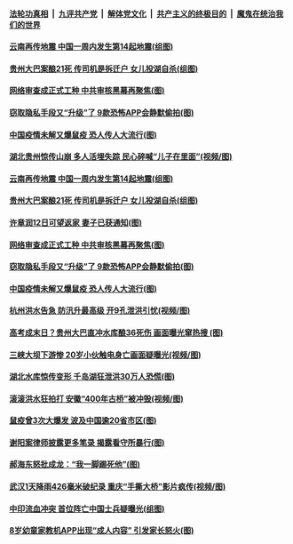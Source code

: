 

####  [法轮功真相](../../../../basic/blob/master/README.md?t=07082231) &nbsp;|&nbsp; [九评共产党](../../../../9ping.md/blob/master/README.md?t=07082231) &nbsp;|&nbsp; [解体党文化](../../../../jtdwh.md/blob/master/README.md?t=07082231)  &nbsp;|&nbsp; [共产主义的终极目的](../../../../gczydzjmd.md/blob/master/README.md?t=07082231) &nbsp;|&nbsp; [魔鬼在统治我们的世界](../../../../mgztzwmdsj.md/blob/master/README.md?t=07082231) 

#### [云南再传地震 中国一周内发生第14起地震(组图)](../pages/p1/939067.md?t=07082231) 

#### [贵州大巴案酿21死 传司机是拆迁户 女儿投湖自杀(组图)](../pages/p1/939068.md?t=07082231) 


#### [网络审查成正式工种 中共审核黑幕再聚焦(图)](../pages/p1/939024.md?t=07082231) 

#### [窃取隐私手段又“升级”了 9款恐怖APP会静默偷拍(图)](../pages/p1/938973.md?t=07082231) 

#### [中国疫情未解又爆鼠疫 恐人传人大流行(图)](../pages/p1/938995.md?t=07082231) 

#### [湖北贵州惊传山崩 多人活埋失踪 民心碎喊“儿子在里面”(视频/图)](../pages/p1/939078.md?t=07082231) 

#### [云南再传地震 中国一周内发生第14起地震(组图)](../pages/p1/939067.md?t=07082231) 

#### [贵州大巴案酿21死 传司机是拆迁户 女儿投湖自杀(组图)](../pages/p1/939068.md?t=07082231) 


#### [许章润12日可望返家 妻子已获通知(图)](../pages/p1/939060.md?t=07082231) 

#### [网络审查成正式工种 中共审核黑幕再聚焦(图)](../pages/p1/939024.md?t=07082231) 

#### [窃取隐私手段又“升级”了 9款恐怖APP会静默偷拍(图)](../pages/p1/938973.md?t=07082231) 

#### [中国疫情未解又爆鼠疫 恐人传人大流行(图)](../pages/p1/938995.md?t=07082231) 

#### [杭州洪水告急 防汛升最高级 开9孔泄洪引忧(视频/图)](../pages/p1/938990.md?t=07082231) 

#### [高考成末日？贵州大巴直冲水库酿36死伤 画面曝光窜热搜 (图)](../pages/p1/938961.md?t=07082231) 


#### [三峡大坝下游惨 20岁小伙触电身亡画面疑曝光(视频/图)](../pages/p1/938983.md?t=07082231) 

#### [湖北水库惊传变形 千岛湖狂泄洪30万人恐慌(图)](../pages/p1/938975.md?t=07082231) 

#### [滚滚洪水狂拍打 安徽“400年古桥”被冲毁(视频/图)](../pages/p1/938966.md?t=07082231) 

#### [鼠疫曾3次大爆发 波及中国逾20省市区(图)](../pages/p1/938912.md?t=07082231) 

#### [谢阳案律师披露更多笔录 揭露看守所暴行(图)](../pages/p1/938877.md?t=07082231) 

#### [郝海东怒批成龙：“我一脚踢死他”(图)](../pages/p1/938892.md?t=07082231) 

#### [武汉1天降雨426毫米破纪录 重庆“手撕大桥”影片疯传(视频/图)](../pages/p1/938878.md?t=07082231) 

#### [中印流血冲突 首位阵亡中国士兵疑曝光(组图)](../pages/p1/938876.md?t=07082231) 

#### [8岁幼童家教机APP出现“成人内容” 引发家长怒火(图)](../pages/p1/938854.md?t=07082231) 

